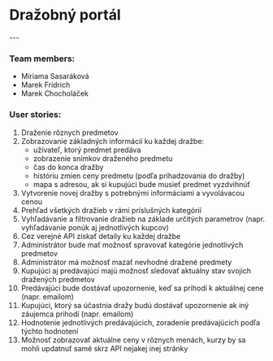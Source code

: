 ﻿<h1>Dražobný portál</h1> 
---

<h3>Team members:</h3>
<ul>
	<li> Miriama Sasaráková</li>
	<li> Marek Fridrich</li>
	<li> Marek Chocholáček</li>
</ul>

<h3>User stories: </h3>

<ol> 
	<li> Draženie rôznych predmetov </li>
	<li> Zobrazovanie základných informácií ku každej dražbe: 
		<ul>
			<li> užívateľ, ktorý predmet predáva </li>
			<li> zobrazenie snímkov draženého predmetu </li>
			<li> čas do konca dražby </li>
			<li> históriu zmien ceny predmetu (podľa prihadzovania do dražby)</li>
			<li> mapa s adresou, ak si kupujúci bude musieť predmet vyzdvihnúť</li>
		</ul>
	</li>
	<li> Vytvorenie novej dražby s potrebnými informáciami a vyvolávacou cenou </li>
	<li> Prehľad všetkých dražieb v rámi príslušných kategórií </li> 
	<li> Vyhľadávanie a filtrovanie dražieb na základe určitých parametrov (napr. vyhľadávanie ponúk aj jednotlivých kupcov)</li>
	<li> Cez verejné API získať detaily ku každej dražbe </li>
	<li> Administrátor bude mať možnosť spravovať kategórie jednotlivých predmetov</li>
	<li> Administrátor má možnosť mazať nevhodné dražené predmety</li>
	<li> Kupujúci aj predávajúci majú možnosť sledovať aktuálny stav svojich dražených predmetov </li>
	<li> Predávajúci bude dostávať upozornenie, keď sa prihodí k aktuálnej cene (napr. emailom)</li>
	<li> Kupujúci, ktorý sa účastnia dražy budú dostávať upozornenie ak iný záujemca prihodí (napr. emailom)</li>
	<li> Hodnotenie jednotlivých predávajúcich, zoradenie predávajúcich podľa týchto hodnotení</li>
	<li> Možnosť zobrazovať aktuálne ceny v rôznych menách, kurzy by sa mohli updatnuť samé skrz API nejakej inej stránky</li>
</ol>
